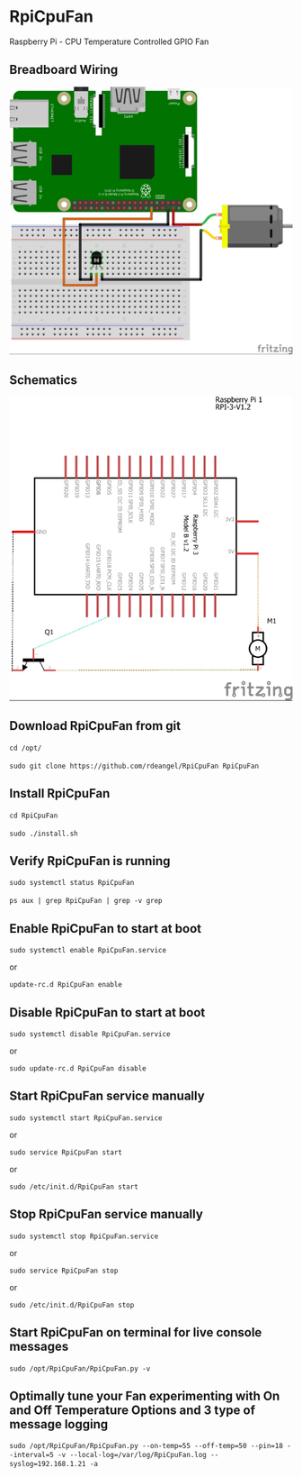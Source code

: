 RpiCpuFan
============================================================
Raspberry Pi - CPU Temperature Controlled GPIO Fan


Breadboard Wiring
---------------------------------
![Diff without whitespace](RpiCpuFan_bb.jpg)


Schematics
---------------------------------
![Diff without whitespace](RpiCpuFan_schem.jpg)


Download RpiCpuFan from git
---------------------------------

    cd /opt/

    sudo git clone https://github.com/rdeangel/RpiCpuFan RpiCpuFan


Install RpiCpuFan
---------------------------------

    cd RpiCpuFan

    sudo ./install.sh


Verify RpiCpuFan is running
---------------------------------

    sudo systemctl status RpiCpuFan

    ps aux | grep RpiCpuFan | grep -v grep


Enable RpiCpuFan to start at boot
---------------------------------

    sudo systemctl enable RpiCpuFan.service

or

    update-rc.d RpiCpuFan enable


Disable RpiCpuFan to start at boot
---------------------------------

    sudo systemctl disable RpiCpuFan.service

or

    sudo update-rc.d RpiCpuFan disable


Start RpiCpuFan service manually
---------------------------------

    sudo systemctl start RpiCpuFan.service

or

    sudo service RpiCpuFan start

or

    sudo /etc/init.d/RpiCpuFan start


Stop RpiCpuFan service manually
---------------------------------

    sudo systemctl stop RpiCpuFan.service

or

    sudo service RpiCpuFan stop

or

    sudo /etc/init.d/RpiCpuFan stop


Start RpiCpuFan on terminal for live console messages
---------------------------------

    sudo /opt/RpiCpuFan/RpiCpuFan.py -v


Optimally tune your Fan experimenting with On and Off Temperature Options and 3 type of message logging
---------------------------------

    sudo /opt/RpiCpuFan/RpiCpuFan.py --on-temp=55 --off-temp=50 --pin=18 --interval=5 -v --local-log=/var/log/RpiCpuFan.log --syslog=192.168.1.21 -a



